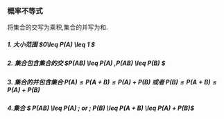 ### 概率不等式
将集合的交写为乘积,集合的并写为和.


##### 1. 大小范围 $0\leq P(A) \leq 1 $
##### 2. 集合包含集合的交 $P(AB) \leq P(A) ,P(AB) \leq P(B) $
##### 3. 集合的并包含集合 $P(A)\leq P(A + B) \leq P(A) + P(B)$ 或者 $P(B)\leq P(A + B) \leq P(A) + P(B)$

##### 4.集合 $   P(AB) \leq P(A) \; or \; P(B) \leq P(A + B) \leq P(A) + P(B)$
